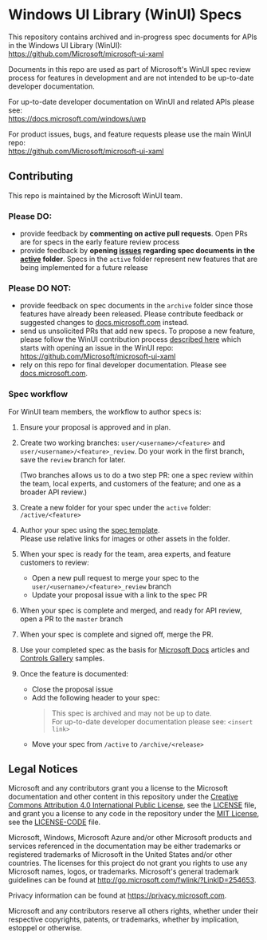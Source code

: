 # Windows UI Library (WinUI) Specs

This repository contains archived and in-progress spec documents for APIs in the Windows UI Library (WinUI):  
https://github.com/Microsoft/microsoft-ui-xaml

Documents in this repo are used as part of Microsoft's WinUI spec review process for features in development and are not intended to be up-to-date developer documentation.

For up-to-date developer documentation on WinUI and related APIs please see:  
https://docs.microsoft.com/windows/uwp

For product issues, bugs, and feature requests please use the main WinUI repo:  
https://github.com/Microsoft/microsoft-ui-xaml

## Contributing

This repo is maintained by the Microsoft WinUI team.

### Please DO:

* provide feedback by **commenting on active pull requests**. Open PRs are for specs in the early feature review process
* provide feedback by **opening [issues](https://github.com/microsoft/microsoft-ui-xaml-specs/issues/new) regarding spec documents in the [active](https://github.com/microsoft/microsoft-ui-xaml-specs/tree/master/active) folder**. Specs in the `active` folder represent new features that are being implemented for a future release

### Please DO NOT:

* provide feedback on spec documents in the ```archive``` folder since those features have already been released. Please contribute feedback or suggested changes to [docs.microsoft.com](https://docs.microsoft.com/windows/uwp) instead.
* send us unsolicited PRs that add new specs. To propose a new feature, please follow the WinUI contribution process [described here](https://github.com/Microsoft/microsoft-ui-xaml/blob/master/docs/feature_proposal_process.md) which starts with opening an issue in the WinUI repo:  
https://github.com/Microsoft/microsoft-ui-xaml
* rely on this repo for final developer documentation. Please see [docs.microsoft.com](https://docs.microsoft.com/windows/uwp).

### Spec workflow

For WinUI team members, the workflow to author specs is:

1. Ensure your proposal is approved and in plan.

2. Create two working branches: ```user/<username>/<feature>``` and ```user/<username>/<feature>_review```.
Do your work in the first branch, save the `review` branch for later.

    (Two branches allows us to do a two step PR: one a spec review within the team, local experts, and customers of the feature;
    and one as a broader API review.)

3. Create a new folder for your spec under the ```active``` folder: ```/active/<feature>```

4. Author your spec using the [spec template](/spec_template.md).  
Please use relative links for images or other assets in the folder.

5. When your spec is ready for the team, area experts, and feature customers to review:
   * Open a new pull request to merge your spec to the ```user/<username>/<feature>_review``` branch
   * Update your proposal issue with a link to the spec PR

6. When your spec is complete and merged, and ready for API review,
open a PR to the ```master``` branch

7. When your spec is complete and signed off, merge the PR.

8. Use your completed spec as the basis for [Microsoft Docs](https://github.com/MicrosoftDocs) articles and [Controls Gallery](https://github.com/Microsoft/Xaml-Controls-Gallery) samples.

9. Once the feature is documented:
   * Close the proposal issue
   * Add the following header to your spec:
     > This spec is archived and may not be up to date.  
For up-to-date developer documentation please see: ```<insert link>```
   * Move your spec from ```/active``` to ```/archive/<release>```

## Legal Notices

Microsoft and any contributors grant you a license to the Microsoft documentation and other content
in this repository under the [Creative Commons Attribution 4.0 International Public License](https://creativecommons.org/licenses/by/4.0/legalcode),
see the [LICENSE](LICENSE) file, and grant you a license to any code in the repository under the [MIT License](https://opensource.org/licenses/MIT), see the
[LICENSE-CODE](LICENSE-CODE) file.

Microsoft, Windows, Microsoft Azure and/or other Microsoft products and services referenced in the documentation
may be either trademarks or registered trademarks of Microsoft in the United States and/or other countries.
The licenses for this project do not grant you rights to use any Microsoft names, logos, or trademarks.
Microsoft's general trademark guidelines can be found at http://go.microsoft.com/fwlink/?LinkID=254653.

Privacy information can be found at https://privacy.microsoft.com.

Microsoft and any contributors reserve all others rights, whether under their respective copyrights, patents,
or trademarks, whether by implication, estoppel or otherwise.

